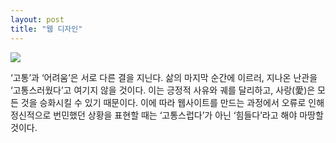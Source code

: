 ```yaml
---
layout: post
title: "웹 디자인"
---
```


<div class="start">
  <img class="lazyload" src="https://github.com/user-attachments/assets/d675d0d2-6b02-4f2f-8421-91e8c4a90d59">
</div>


<div class="txt">

  ‘고통’과 ‘어려움’은 서로 다른 결을 지닌다. 삶의 마지막 순간에 이르러, 지나온 난관을 ‘고통스러웠다’고 여기지 않을 것이다. 이는 긍정적 사유와 궤를 달리하고, 사랑(愛)은 모든 것을 승화시킬 수 있기 때문이다.
  이에 따라 웹사이트를 만드는 과정에서 오류로 인해 정신적으로 번민했던 상황을 표현할 때는 ‘고통스럽다’가 아닌 ‘힘들다’라고 해야 마땅할 것이다.
  
</div>
